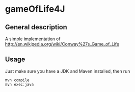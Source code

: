 gameOfLife4J
=================

General description
-------------

A simple implementation of http://en.wikipedia.org/wiki/Conway%27s_Game_of_Life

Usage
-------------

Just make sure you have a JDK and Maven installed, then run


```
mvn compile
mvn exec:java
```

